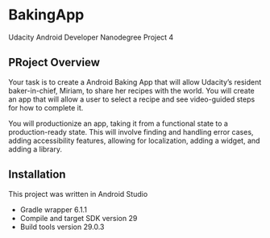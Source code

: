 # BakingApp

Udacity Android Developer Nanodegree Project 4

## PRoject Overview

Your task is to create a Android Baking App that will allow Udacity’s resident baker-in-chief, Miriam, to share her recipes with the world. You will create an app that will allow a user to select a recipe and see video-guided steps for how to complete it.

You will productionize an app, taking it from a functional state to a production-ready state. This will involve finding and handling error cases, adding accessibility features, allowing for localization, adding a widget, and adding a library.

## Installation

This project was written in Android Studio 
- Gradle wrapper 6.1.1 
- Compile and target SDK version 29 
- Build tools version 29.0.3
